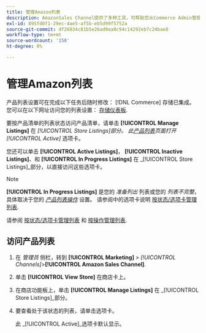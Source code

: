```yaml
---
title: 管理Amazon列表
description: AmazonSales Channel提供了多种工具，可帮助您从Commerce Admin管理Amazon列表。
exl-id: 895fd0f1-29ec-4ae5-af5b-eb5d99f5752a
source-git-commit: df26834c81b5e26ad0ea8c94c14292eb7c24bae8
workflow-type: tm+mt
source-wordcount: '158'
ht-degree: 0%

---
```


# 管理Amazon列表

产品列表设置可在完成以下任务后随时修改： [!DNL Commerce] 存储已集成。 您可以在以下网址访问您的列表设置： [存储仪表板](./amazon-store-dashboard.md).

要按产品清单的列表状态访问产品清单，请单击 **[!UICONTROL Manage Listings]** 在 _[!UICONTROL Store Listings]_部分。 此[_&#x200B;产品列表&#x200B;_](./managing-listings-by-tab.md)页面打开_[!UICONTROL Active]_ 选项卡。

您还可以单击 **[!UICONTROL Active Listings]**， **[!UICONTROL Inactive Listings]**、和 **[!UICONTROL In Progress Listings]** 在 _[!UICONTROL Store Listings]_部分，以直接访问这些选项卡。

>[!NOTE]
>
>**[!UICONTROL In Progress Listings]** 是您的 _准备列出_ 列表或您的 _列表不完整_，具体取决于您的 [_产品列表操作_](./product-listing-actions.md) 设置。 请参阅中的选项卡说明 [按状态/选项卡管理列表](./managing-listings-by-tab.md).

请参阅 [按状态/选项卡管理列表](./managing-listings-by-tab.md) 和 [按操作管理列表](./managing-listings-by-action.md).

## 访问产品列表

1. 在 _管理员_ 侧栏，转到 **[!UICONTROL Marketing]** > _[!UICONTROL Channels]_>**[!UICONTROL Amazon Sales Channel]**.

1. 单击 **[!UICONTROL View Store]** 在商店卡上。

1. 在商店功能板上，单击 **[!UICONTROL Manage Listings]** 在 _[!UICONTROL Store Listings]_部分。

1. 要查看处于该状态的列表，请单击选项卡。

   此 _[!UICONTROL Active]_选项卡默认显示。
